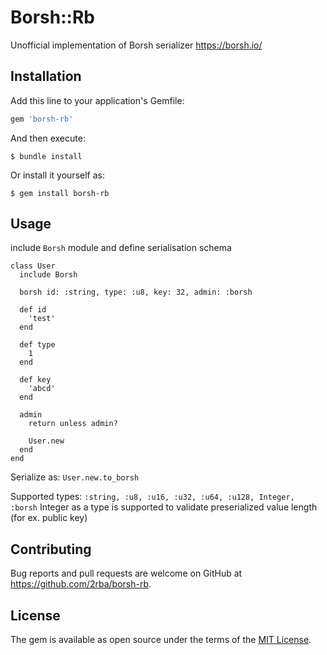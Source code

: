 # Borsh::Rb

Unofficial implementation of Borsh serializer https://borsh.io/

## Installation

Add this line to your application's Gemfile:

```ruby
gem 'borsh-rb'
```

And then execute:

    $ bundle install

Or install it yourself as:

    $ gem install borsh-rb

## Usage

include `Borsh` module and define serialisation schema 

```
class User
  include Borsh
  
  borsh id: :string, type: :u8, key: 32, admin: :borsh
  
  def id
    'test'
  end
  
  def type
    1
  end
  
  def key
    'abcd'
  end
  
  admin
    return unless admin?
    
    User.new
  end  
end
```

Serialize as: `User.new.to_borsh`

Supported types: `:string, :u8, :u16, :u32, :u64, :u128, Integer, :borsh`
Integer as a type is supported to validate preserialized value length (for ex. public key)

## Contributing

Bug reports and pull requests are welcome on GitHub at https://github.com/2rba/borsh-rb.

## License

The gem is available as open source under the terms of the [MIT License](https://opensource.org/licenses/MIT).
